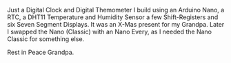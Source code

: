 Just a Digital Clock and Digital Themometer I build using an Arduino Nano, a RTC, a DHT11 Temperature and Humidity Sensor a few Shift-Registers and six Seven Segment Displays.
It was an X-Mas present for my Grandpa. Later I swapped the Nano (Classic) with an Nano Every, as I needed the Nano Classic for something else.

Rest in Peace Grandpa.
